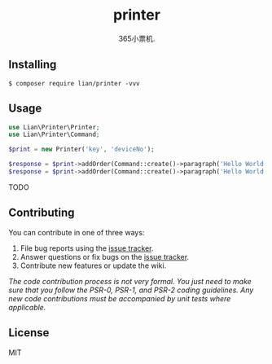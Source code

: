<h1 align="center"> printer </h1>

<p align="center"> 365小票机.</p>


## Installing

```shell
$ composer require lian/printer -vvv
```

## Usage

```php
use Lian\Printer\Printer;
use Lian\Printer\Command;

$print = new Printer('key', 'deviceNo');

$response = $print->addOrder(Command::create()->paragraph('Hello World'));
$response = $print->addOrder(Command::create()->paragraph('Hello World'));
```

TODO

## Contributing

You can contribute in one of three ways:

1. File bug reports using the [issue tracker](https://github.com/lian/printer/issues).
2. Answer questions or fix bugs on the [issue tracker](https://github.com/lian/printer/issues).
3. Contribute new features or update the wiki.

_The code contribution process is not very formal. You just need to make sure that you follow the PSR-0, PSR-1, and PSR-2 coding guidelines. Any new code contributions must be accompanied by unit tests where applicable._

## License

MIT
